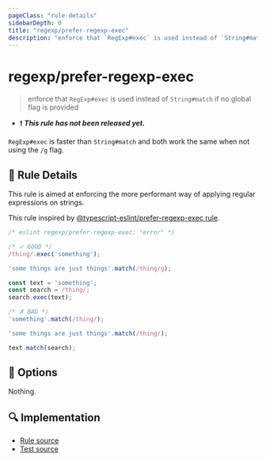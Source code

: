 ```yaml
---
pageClass: "rule-details"
sidebarDepth: 0
title: "regexp/prefer-regexp-exec"
description: "enforce that `RegExp#exec` is used instead of `String#match` if no global flag is provided"
---
```

# regexp/prefer-regexp-exec

> enforce that `RegExp#exec` is used instead of `String#match` if no global flag is provided

- :exclamation: <badge text="This rule has not been released yet." vertical="middle" type="error"> ***This rule has not been released yet.*** </badge>

`RegExp#exec` is faster than `String#match` and both work the same when not using the `/g` flag.

## :book: Rule Details

This rule is aimed at enforcing the more performant way of applying regular expressions on strings.

This rule inspired by [@typescript-eslint/prefer-regexp-exec rule](https://github.com/typescript-eslint/typescript-eslint/blob/master/packages/eslint-plugin/docs/rules/prefer-regexp-exec.md).

<eslint-code-block>

```js
/* eslint regexp/prefer-regexp-exec: "error" */

/* ✓ GOOD */
/thing/.exec('something');

'some things are just things'.match(/thing/g);

const text = 'something';
const search = /thing/;
search.exec(text);

/* ✗ BAD */
'something'.match(/thing/);

'some things are just things'.match(/thing/);

text.match(search);
```

</eslint-code-block>

## :wrench: Options

Nothing.

## :mag: Implementation

- [Rule source](https://github.com/ota-meshi/eslint-plugin-regexp/blob/master/lib/rules/prefer-regexp-exec.ts)
- [Test source](https://github.com/ota-meshi/eslint-plugin-regexp/blob/master/tests/lib/rules/prefer-regexp-exec.ts)
